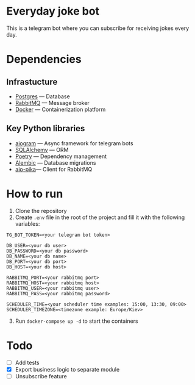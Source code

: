# Everyday joke bot 
This is a telegram bot where you can subscribe for receiving jokes every day. 

# Dependencies
## Infrastucture
- [Postgres](https://www.postgresql.org/docs/current/index.html) — Database
- [RabbitMQ](https://www.rabbitmq.com/documentation.html) — Message broker
- [Docker](https://docs.docker.com/) — Containerization platform
## Key Python libraries
- [aiogram](https://docs.aiogram.dev/en/latest/) — Async framework for telegram bots
- [SQLAlchemy](https://docs.sqlalchemy.org/en/14/) — ORM
- [Poetry](https://python-poetry.org/docs/) — Dependency management
- [Alembic](https://alembic.sqlalchemy.org/en/latest/) — Database migrations
- [aio-pika](https://aio-pika.readthedocs.io/en/latest/)— Client for RabbitMQ



# How to run
1. Clone the repository
2. Create `.env` file in the root of the project and fill it with the following variables:
```
TG_BOT_TOKEN=<your telegram bot token>

DB_USER=<your db user>
DB_PASSWORD=<your db password>
DB_NAME=<your db name>
DB_PORT=<your db port>
DB_HOST=<your db host>

RABBITMQ_PORT=<your rabbitmq port>
RABBITMQ_HOST=<your rabbitmq host>
RABBITMQ_USER=<your rabbitmq user>
RABBITMQ_PASS=<your rabbitmq password>

SCHEDULER_TIME=<your scheduler time examples: 15:00, 13:30, 09:00>
SCHEDULER_TIMEZONE=<timezone example: Europe/Kiev>
```
3. Run `docker-compose up -d` to start the containers

# Todo
- [ ] Add tests
- [X] Export business logic to separate module
- [ ] Unsubscribe feature